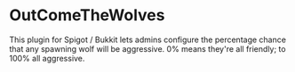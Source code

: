 OutComeTheWolves
================

This plugin for Spigot / Bukkit lets admins configure the percentage chance that any spawning wolf will be aggressive. 0% means they're all friendly; to 100% all aggressive.
